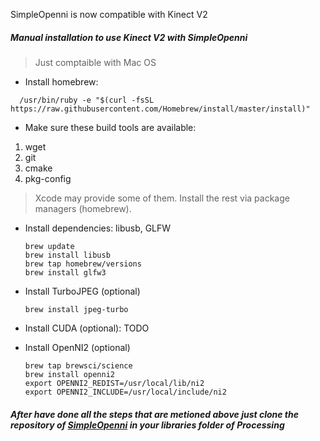 SimpleOpenni is now compatible with Kinect V2

##### Manual installation to use Kinect V2 with SimpleOpenni

> Just comptaible with Mac OS

- Install homebrew:

```
  /usr/bin/ruby -e "$(curl -fsSL https://raw.githubusercontent.com/Homebrew/install/master/install)"
```

- Make sure these build tools are available:

1. wget
2. git
3. cmake
4. pkg-config

> Xcode may provide some of them. Install the rest via package managers (homebrew).

- Install dependencies: libusb, GLFW
    ```
    brew update
    brew install libusb
    brew tap homebrew/versions
    brew install glfw3
    ```

- Install TurboJPEG (optional)
    ```
    brew install jpeg-turbo
    ```
- Install CUDA (optional): TODO

- Install OpenNI2 (optional)
    ```
    brew tap brewsci/science
    brew install openni2
    export OPENNI2_REDIST=/usr/local/lib/ni2
    export OPENNI2_INCLUDE=/usr/local/include/ni2
    ```

##### After have done all the steps that are metioned above just clone the repository of [SimpleOpenni](https://github.com/totovr/SimpleOpenNI/tree/Processing_3.3.7) in your ***libraries*** folder of ***Processing***
